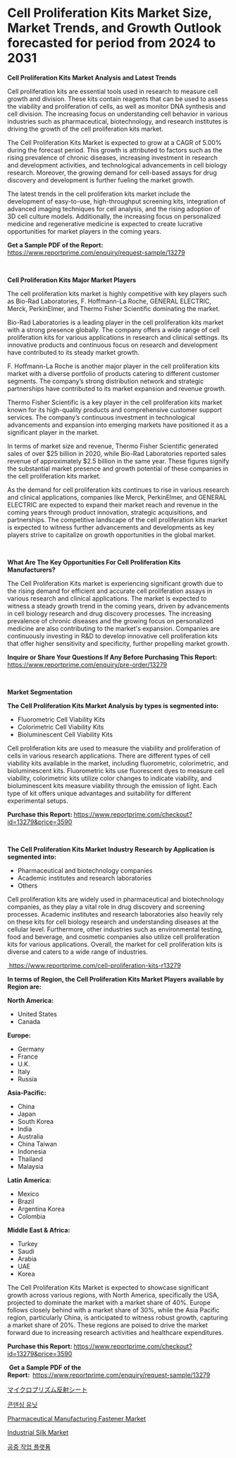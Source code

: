 <p><h1>Cell Proliferation Kits Market Size, Market Trends, and Growth Outlook forecasted for period from 2024 to 2031</h1></p><p><strong>Cell Proliferation Kits Market Analysis and Latest Trends</strong></p>
<p><p>Cell proliferation kits are essential tools used in research to measure cell growth and division. These kits contain reagents that can be used to assess the viability and proliferation of cells, as well as monitor DNA synthesis and cell division. The increasing focus on understanding cell behavior in various industries such as pharmaceutical, biotechnology, and research institutes is driving the growth of the cell proliferation kits market.</p><p>The Cell Proliferation Kits Market is expected to grow at a CAGR of 5.00% during the forecast period. This growth is attributed to factors such as the rising prevalence of chronic diseases, increasing investment in research and development activities, and technological advancements in cell biology research. Moreover, the growing demand for cell-based assays for drug discovery and development is further fueling the market growth.</p><p>The latest trends in the cell proliferation kits market include the development of easy-to-use, high-throughput screening kits, integration of advanced imaging techniques for cell analysis, and the rising adoption of 3D cell culture models. Additionally, the increasing focus on personalized medicine and regenerative medicine is expected to create lucrative opportunities for market players in the coming years.</p></p>
<p><strong>Get a Sample PDF of the Report:&nbsp;</strong> <a href="https://www.reportprime.com/enquiry/request-sample/13279">https://www.reportprime.com/enquiry/request-sample/13279</a></p>
<p>&nbsp;</p>
<p><strong>Cell Proliferation Kits Major Market Players</strong></p>
<p><p>The cell proliferation kits market is highly competitive with key players such as Bio-Rad Laboratories, F. Hoffmann-La Roche, GENERAL ELECTRIC, Merck, PerkinElmer, and Thermo Fisher Scientific dominating the market.</p><p>Bio-Rad Laboratories is a leading player in the cell proliferation kits market with a strong presence globally. The company offers a wide range of cell proliferation kits for various applications in research and clinical settings. Its innovative products and continuous focus on research and development have contributed to its steady market growth.</p><p>F. Hoffmann-La Roche is another major player in the cell proliferation kits market with a diverse portfolio of products catering to different customer segments. The company’s strong distribution network and strategic partnerships have contributed to its market expansion and revenue growth.</p><p>Thermo Fisher Scientific is a key player in the cell proliferation kits market known for its high-quality products and comprehensive customer support services. The company’s continuous investment in technological advancements and expansion into emerging markets have positioned it as a significant player in the market.</p><p>In terms of market size and revenue, Thermo Fisher Scientific generated sales of over $25 billion in 2020, while Bio-Rad Laboratories reported sales revenue of approximately $2.5 billion in the same year. These figures signify the substantial market presence and growth potential of these companies in the cell proliferation kits market.</p><p>As the demand for cell proliferation kits continues to rise in various research and clinical applications, companies like Merck, PerkinElmer, and GENERAL ELECTRIC are expected to expand their market reach and revenue in the coming years through product innovation, strategic acquisitions, and partnerships. The competitive landscape of the cell proliferation kits market is expected to witness further advancements and developments as key players strive to capitalize on growth opportunities in the global market.</p></p>
<p>&nbsp;</p>
<p><strong>What Are The Key Opportunities For Cell Proliferation Kits Manufacturers?</strong></p>
<p><p>The Cell Proliferation Kits market is experiencing significant growth due to the rising demand for efficient and accurate cell proliferation assays in various research and clinical applications. The market is expected to witness a steady growth trend in the coming years, driven by advancements in cell biology research and drug discovery processes. The increasing prevalence of chronic diseases and the growing focus on personalized medicine are also contributing to the market's expansion. Companies are continuously investing in R&D to develop innovative cell proliferation kits that offer higher sensitivity and specificity, further propelling market growth.</p></p>
<p><strong>Inquire or Share Your Questions If Any Before Purchasing This Report:</strong> <a href="https://www.reportprime.com/enquiry/pre-order/13279">https://www.reportprime.com/enquiry/pre-order/13279</a></p>
<p>&nbsp;</p>
<p><strong>Market Segmentation</strong></p>
<p><strong>The Cell Proliferation Kits Market Analysis by types is segmented into:</strong></p>
<p><ul><li>Fluorometric Cell Viability Kits</li><li>Colorimetric Cell Viability Kits</li><li>Bioluminescent Cell Viability Kits</li></ul></p>
<p><p>Cell proliferation kits are used to measure the viability and proliferation of cells in various research applications. There are different types of cell viability kits available in the market, including fluorometric, colorimetric, and bioluminescent kits. Fluorometric kits use fluorescent dyes to measure cell viability, colorimetric kits utilize color changes to indicate viability, and bioluminescent kits measure viability through the emission of light. Each type of kit offers unique advantages and suitability for different experimental setups.</p></p>
<p><strong>Purchase this Report:&nbsp;</strong><a href="https://www.reportprime.com/checkout?id=13279&price=3590">https://www.reportprime.com/checkout?id=13279&price=3590</a></p>
<p>&nbsp;</p>
<p><strong>The Cell Proliferation Kits Market Industry Research by Application is segmented into:</strong></p>
<p><ul><li>Pharmaceutical and biotechnology companies</li><li>Academic institutes and research laboratories</li><li>Others</li></ul></p>
<p><p>Cell proliferation kits are widely used in pharmaceutical and biotechnology companies, as they play a vital role in drug discovery and screening processes. Academic institutes and research laboratories also heavily rely on these kits for cell biology research and understanding diseases at the cellular level. Furthermore, other industries such as environmental testing, food and beverage, and cosmetic companies also utilize cell proliferation kits for various applications. Overall, the market for cell proliferation kits is diverse and caters to a wide range of industries.</p></p>
<p><a href="https://www.reportprime.com/cell-proliferation-kits-r13279">&nbsp;https://www.reportprime.com/cell-proliferation-kits-r13279</a></p>
<p><strong>In terms of Region, the Cell Proliferation Kits Market Players available by Region are:</strong></p>
<p>
    <p> <strong> North America: </strong>
        <ul>
            <li>United States</li>
            <li>Canada</li>
        </ul>
        </p> 
    <p> <strong> Europe: </strong>
        <ul>
            <li>Germany</li>
            <li>France</li>
            <li>U.K.</li>
            <li>Italy</li>
            <li>Russia</li>
        </ul>
        </p> 
    <p> <strong> Asia-Pacific: </strong>
        <ul>
            <li>China</li>
            <li>Japan</li>
            <li>South Korea</li>
            <li>India</li>
            <li>Australia</li>
            <li>China Taiwan</li>
            <li>Indonesia</li>
            <li>Thailand</li>
            <li>Malaysia</li>
        </ul>
        </p> 
    <p> <strong> Latin America: </strong>
        <ul>
            <li>Mexico</li>
            <li>Brazil</li>
            <li>Argentina Korea</li>
            <li>Colombia</li>
        </ul>
        </p> 
    <p> <strong> Middle East & Africa: </strong>
        <ul>
            <li>Turkey</li>
            <li>Saudi</li>
            <li>Arabia</li>
            <li>UAE</li>
            <li>Korea</li>
        </ul>
    </p>
    </p>
<p><p>The Cell Proliferation Kits Market is expected to showcase significant growth across various regions, with North America, specifically the USA, projected to dominate the market with a market share of 40%. Europe follows closely behind with a market share of 30%, while the Asia Pacific region, particularly China, is anticipated to witness robust growth, capturing a market share of 20%. These regions are poised to drive the market forward due to increasing research activities and healthcare expenditures.</p></p>
<p><strong>Purchase this Report: </strong><a href="https://www.reportprime.com/checkout?id=13279&price=3590">https://www.reportprime.com/checkout?id=13279&price=3590</a></p>
<p>&nbsp;<strong>Get a Sample PDF of the Report:&nbsp;&nbsp;</strong><a href="https://www.reportprime.com/enquiry/request-sample/13279">https://www.reportprime.com/enquiry/request-sample/13279</a></p>
<p><strong></strong></p>
<p><p><a href="https://github.com/dzy793153605/Market-Research-Report-List-1/blob/main/428653424385.md">マイクロプリズム反射シート</a></p><p><a href="https://github.com/vseigx30c9a1j/Market-Research-Report-List-1/blob/main/549721522368.md">콘덴싱 유닛</a></p><p><a href="https://github.com/jj19131/Market-Research-Report-List-2/blob/main/pharmaceutical-manufacturing-fastener-market.md">Pharmaceutical Manufacturing Fastener Market</a></p><p><a href="https://issuu.com/reportprime-2/docs/industrial-silk-market-size-2030.pptx">Industrial Silk Market</a></p><p><a href="https://github.com/plelbej847484502/Market-Research-Report-List-1/blob/main/184639022367.md">공중 작업 플랫폼</a></p></p>